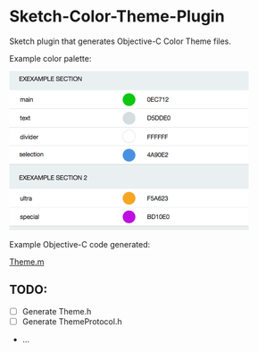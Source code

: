 # Sketch-Color-Theme-Plugin
Sketch plugin that generates Objective-C Color Theme files.

Example color palette:

![](https://raw.githubusercontent.com/alexito4/Sketch-Color-Theme-Plugin/master/sketch_color_palette.png)

Example Objective-C code generated:

[Theme.m](https://github.com/alexito4/Sketch-Color-Theme-Plugin/blob/master/Theme.m)

## TODO:

- [ ] Generate Theme.h
- [ ] Generate ThemeProtocol.h
- ...
